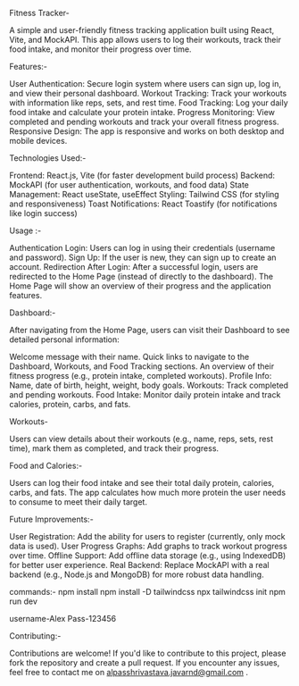 
Fitness Tracker-

A simple and user-friendly fitness tracking application built using React, Vite, and MockAPI. This app allows users to log their workouts, track their food intake, and monitor their progress over time.

Features:-

User Authentication: Secure login system where users can sign up, log in, and view their personal dashboard.
Workout Tracking: Track your workouts with information like reps, sets, and rest time.
Food Tracking: Log your daily food intake and calculate your protein intake.
Progress Monitoring: View completed and pending workouts and track your overall fitness progress.
Responsive Design: The app is responsive and works on both desktop and mobile devices.

Technologies Used:-

Frontend: React.js, Vite (for faster development build process)
Backend: MockAPI (for user authentication, workouts, and food data)
State Management: React useState, useEffect
Styling: Tailwind CSS (for styling and responsiveness)
Toast Notifications: React Toastify (for notifications like login success)


Usage :-

Authentication
Login: Users can log in using their credentials (username and password).
Sign Up: If the user is new, they can sign up to create an account.
Redirection After Login: After a successful login, users are redirected to the Home Page (instead of directly to the dashboard). The Home Page will show an overview of their progress and the application features.

Dashboard:-

After navigating from the Home Page, users can visit their Dashboard to see detailed personal information:

Welcome message with their name.
Quick links to navigate to the Dashboard, Workouts, and Food Tracking sections.
An overview of their fitness progress (e.g., protein intake, completed workouts).
Profile Info: Name, date of birth, height, weight, body goals.
Workouts: Track completed and pending workouts.
Food Intake: Monitor daily protein intake and track calories, protein, carbs, and fats.

Workouts-

Users can view details about their workouts (e.g., name, reps, sets, rest time), mark them as completed, and track their progress.

Food and Calories:-

Users can log their food intake and see their total daily protein, calories, carbs, and fats.
The app calculates how much more protein the user needs to consume to meet their daily target.


Future Improvements:-

User Registration: Add the ability for users to register (currently, only mock data is used).
User Progress Graphs: Add graphs to track workout progress over time.
Offline Support: Add offline data storage (e.g., using IndexedDB) for better user experience.
Real Backend: Replace MockAPI with a real backend (e.g., Node.js and MongoDB) for more robust data handling.

commands:-
npm install
npm install -D tailwindcss
npx tailwindcss init
npm run dev


username-Alex
Pass-123456

Contributing:-

Contributions are welcome! If you'd like to contribute to this project, please fork the repository and create a pull request. If you encounter any issues, feel free to contact me on alpasshrivastava.javarnd@gmail.com .